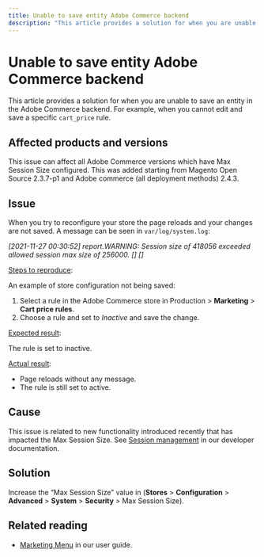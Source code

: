 ```yaml
---
title: Unable to save entity Adobe Commerce backend
description: "This article provides a solution for when you are unable to save an entity in the Adobe Commerce backend. For example, when you cannot edit and save a specific `cart_price` rule."
---
```


# Unable to save entity Adobe Commerce backend

This article provides a solution for when you are unable to save an entity in the Adobe Commerce backend. For example, when you cannot edit and save a specific `cart_price` rule.

## Affected products and versions

This issue can affect all Adobe Commerce versions which have Max Session Size configured. This was added starting from Magento Open Source 2.3.7-p1 and Adobe commerce  (all deployment methods) 2.4.3.


## Issue

When you try to reconfigure your store the page reloads and your changes are not saved. A message can be seen in `var/log/system.log`:

*[2021-11-27 00:30:52] report.WARNING: Session size of 418056 exceeded allowed session max size of 256000. [] []*

<u>Steps to reproduce</u>:

An example of store configuration not being saved:

1. Select a rule in the Adobe Commerce store in Production > **Marketing** > **Cart price rules**.
1. Choose a rule and set to *Inactive* and save the change.

<u>Expected result</u>:

The rule is set to inactive.

<u>Actual result</u>:

* Page reloads without any message.
* The rule is still set to active.

## Cause

This issue is related to new functionality introduced recently that has impacted the Max Session Size. See [Session management](https://docs.magento.com/user-guide/stores/security-session-management.html) in our developer documentation.

## Solution

Increase the “Max Session Size” value in (**Stores** > **Configuration** > **Advanced** > **System** > **Security** > Max Session Size).

## Related reading

* [Marketing Menu](https://docs.magento.com/user-guide/marketing/marketing-menu.html) in our user guide.